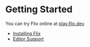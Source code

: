 # Getting Started

You can try Flix online at [play.flix.dev](https://play.flix.dev).

  - [Installing Flix](./installing.md)
  - [Editor Support](./editor-support.md)
